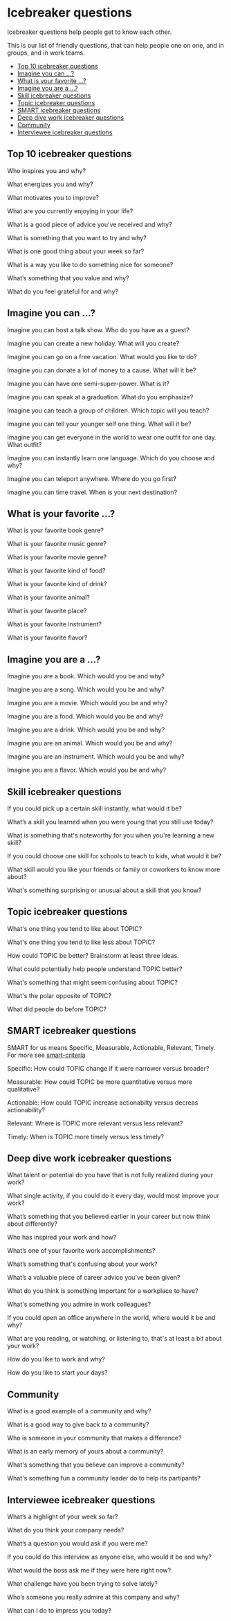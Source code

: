 # Icebreaker questions

Icebreaker questions help people get to know each other.

This is our list of friendly questions, that can help people one on one, and in groups, and in work teams.

* [Top 10 icebreaker questions](#top-10-icebreaker-questions)
* [Imagine you can …?](#imagine-you-can)
* [What is your favorite …?](#what-is-your-favorite)
* [Imagine you are a …?](#imagine-you-are-a)
* [Skill icebreaker questions](#skill-icebreaker-questions)
* [Topic icebreaker questions](#topic-icebreaker-questions)
* [SMART icebreaker questions](#smart-icebreaker-questions)
* [Deep dive work icebreaker questions](#deep-dive-work-icebreaker-questions)
* [Community](#community)
* [Interviewee icebreaker questions](#interviewee-icebreaker-questions)


## Top 10 icebreaker questions

Who inspires you and why?

What energizes you and why?

What motivates you to improve?

What are you currently enjoying in your life?

What is a good piece of advice you've received and why?

What is something that you want to try and why?

What is one good thing about your week so far?

What is a way you like to do something nice for someone?

What’s something that you value and why?

What do you feel grateful for and why?


## Imagine you can …?

Imagine you can host a talk show. Who do you have as a guest?

Imagine you can create a new holiday. What will you create?

Imagine you can go on a free vacation. What would you like to do?

Imagine you can donate a lot of money to a cause. What will it be?

Imagine you can have one semi-super-power. What is it?

Imagine you can speak at a graduation. What do you emphasize? 

Imagine you can teach a group of children. Which topic will you teach?

Imagine you can tell your younger self one thing. What will it be?

Imagine you can get everyone in the world to wear one outfit for one day. What outfit?

Imagine you can instantly learn one language. Which do you choose and why?

Imagine you can teleport anywhere. Where do you go first?

Imagine you can time travel. When is your next destination?


## What is your favorite …?

What is your favorite book genre?

What is your favorite music genre?

What is your favorite movie genre?

What is your favorite kind of food?

What is your favorite kind of drink?

What is your favorite animal?

What is your favorite place?

What is your favorite instrument?

What is your favorite flavor?


## Imagine you are a …?

Imagine you are a book. Which would you be and why?

Imagine you are a song. Which would you be and why?

Imagine you are a movie. Which would you be and why?

Imagine you are a food. Which would you be and why?

Imagine you are a drink. Which would you be and why?

Imagine you are an animal. Which would you be and why?

Imagine you are an instrument. Which would you be and why?

Imagine you are a flavor. Which would you be and why?


## Skill icebreaker questions

If you could pick up a certain skill instantly, what would it be?

What’s a skill you learned when you were young that you still use today?

What is something that's noteworthy for you when you're learning a new skill?

If you could choose one skill for schools to teach to kids, what would it be?

What skill would you like your friends or family or coworkers to know more about?

What's something surprising or unusual about a skill that you know?


## Topic icebreaker questions

What's one thing you tend to like about TOPIC?

What's one thing you tend to like less about TOPIC?

How could TOPIC be better? Brainstorm at least three ideas.

What could potentially help people understand TOPIC better?

What's something that might seem confusing about TOPIC?

What's the polar opposite of TOPIC?

What did people do before TOPIC?


## SMART icebreaker questions

SMART for us means Specific, Measurable, Actionable, Relevant, Timely. For more see [smart-criteria](https://github.com/joelparkerhenderson/smart-criteria)

Specific: How could TOPIC change if it were narrower versus broader?

Measurable: How could TOPIC be more quantitative versus more qualitative?

Actionable: How could TOPIC increase actionabilty versus decreas actionability?

Relevant: Where is TOPIC more relevant versus less relevant? 

Timely: When is TOPIC more timely versus less timely?


## Deep dive work icebreaker questions

What talent or potential do you have that is not fully realized during your work?

What single activity, if you could do it every day, would most improve your work?

What’s something that you believed earlier in your career but now think about differently?

Who has inspired your work and how?

What’s one of your favorite work accomplishments?

What’s something that's confusing about your work?

What’s a valuable piece of career advice you’ve been given?

What do you think is something important for a workplace to have?

What's something you admire in work colleagues?

If you could open an office anywhere in the world, where would it be and why?

What are you reading, or watching, or listening to, that's at least a bit about your work?

How do you like to work and why?

How do you like to start your days?


## Community

What is a good example of a community and why?

What is a good way to give back to a community?

Who is someone in your community that makes a difference?

What is an early memory of yours about a community?

What's something that you believe can improve a community?

What's something fun a community leader do to help its partipants?


## Interviewee icebreaker questions

What’s a highlight of your week so far?

What do you think your company needs?

What’s a question you would ask if you were me?

If you could do this interview as anyone else, who would it be and why?

What would the boss ask me if they were here right now?

What challenge have you been trying to solve lately?

Who’s someone you really admire at this company and why?

What can I do to impress you today?
